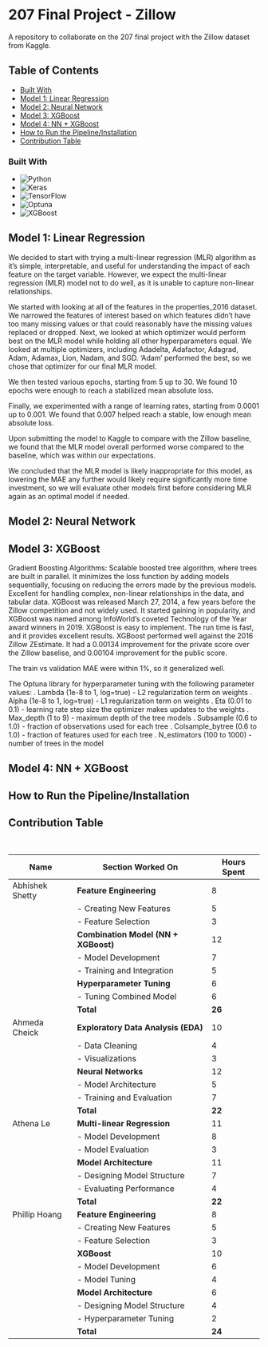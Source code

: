 # 207 Final Project - Zillow

A repository to collaborate on the 207 final project with the Zillow dataset from Kaggle. 

## Table of Contents
- [Built With](#built-with)
- [Model 1: Linear Regression](#model-1-linear-regression)
- [Model 2: Neural Network](#model-2-neural-network)
- [Model 3: XGBoost](#model-3-xgboost)
- [Model 4: NN + XGBoost](#model-4-nn--xgboost)
- [How to Run the Pipeline/Installation](#how-to-run-the-pipelineinstallation)
- [Contribution Table](#contribution-table)

### Built With

* ![Python](https://img.shields.io/badge/python-3670A0?style=for-the-badge&logo=python&logoColor=ffdd54)
* ![Keras](https://img.shields.io/badge/Keras-%23D00000.svg?style=for-the-badge&logo=Keras&logoColor=white)
* ![TensorFlow](https://img.shields.io/badge/TensorFlow-%23FF6F00.svg?style=for-the-badge&logo=TensorFlow&logoColor=white)
* ![Optuna](https://img.shields.io/badge/Optuna-8A2BE2)
* ![XGBoost](https://img.shields.io/badge/XGBoost-8A2BE2)

## Model 1: Linear Regression

We decided to start with trying a multi-linear regression (MLR) algorithm as it’s simple, interpretable, and useful for understanding the impact of each feature on the target variable. However, we expect the multi-linear regression (MLR) model not to do well, as it is unable to capture non-linear relationships.

We started with looking at all of the features in the properties_2016 dataset. We narrowed the features of interest based on which features didn’t have too many missing values or that could reasonably have the missing values replaced or dropped. 
Next, we looked at which optimizer would perform best on the MLR model while holding all other hyperparameters equal. We looked at multiple optimizers, including Adadelta, Adafactor, Adagrad, Adam, Adamax, Lion, Nadam, and SGD. ‘Adam’ performed the best, so we chose that optimizer for our final MLR model.

We then tested various epochs, starting from 5 up to 30. We found 10 epochs were enough to reach a stabilized mean absolute loss. 

Finally, we experimented with a range of learning rates, starting from 0.0001 up to 0.001. We found that 0.007 helped reach a stable, low enough mean absolute loss. 

Upon submitting the model to Kaggle to compare with the Zillow baseline, we found that the MLR model overall performed worse compared to the baseline, which was within our expectations.

We concluded that the MLR model is likely inappropriate for this model, as lowering the MAE any further would likely require significantly more time investment, so we will evaluate other models first before considering MLR again as an optimal model if needed.

## Model 2: Neural Network

## Model 3: XGBoost

Gradient Boosting Algorithms: Scalable boosted tree algorithm, where trees are built in parallel. It minimizes the loss function by adding models sequentially, focusing on reducing the errors made by the previous models. Excellent for handling complex, non-linear relationships in the data, and tabular data.  XGBoost was released March 27, 2014, a few years before the Zillow competition and not widely used. It started gaining in popularity, and XGBoost was named among InfoWorld’s coveted Technology of the Year award winners in 2019. XGBoost is easy to implement. The run time is fast, and it provides excellent results. XGBoost performed well against the 2016 Zillow ZEstimate. It had a 0.00134 improvement for the private score over the Zillow baselise, and 0.00104 improvement for the public score.

The train vs validation MAE were within 1%, so it generalized well.

The Optuna library for hyperparameter tuning with the following parameter values:
. Lambda (1e-8 to 1, log=true) - L2 regularization term on weights
. Alpha (1e-8 to 1, log=true) - L1 regularization term on weights
. Eta (0.01 to 0.1) - learning rate step size the optimizer makes updates to the weights 
. Max_depth (1 to 9) - maximum depth of the tree models
. Subsample (0.6 to 1.0) - fraction of observations used for each tree
. Colsample_bytree (0.6 to 1.0) - fraction of features used for each tree
. N_estimators (100 to 1000) - number of trees in the model

## Model 4: NN + XGBoost

## How to Run the Pipeline/Installation

## Contribution Table
<br>

| Name               | Section Worked On                        | Hours Spent |
|--------------------|------------------------------------------|-------------|
| Abhishek Shetty    | **Feature Engineering**                  | 8           |
|                    | - Creating New Features                  | 5           |
|                    | - Feature Selection                      | 3           |
|                    | **Combination Model (NN + XGBoost)**     | 12          |
|                    | - Model Development                      | 7           |
|                    | - Training and Integration               | 5           |
|                    | **Hyperparameter Tuning**                | 6           |
|                    | - Tuning Combined Model                  | 6           |
|                    | **Total**                                | **26**      |
| Ahmeda Cheick      | **Exploratory Data Analysis (EDA)**      | 10          |
|                    | - Data Cleaning                          | 4           |
|                    | - Visualizations                         | 3           |
|                    | **Neural Networks**                      | 12          |
|                    | - Model Architecture                     | 5           |
|                    | - Training and Evaluation                | 7           |
|                    | **Total**                                | **22**      |
| Athena Le          | **Multi-linear Regression**              | 11          |
|                    | - Model Development                      | 8           |
|                    | - Model Evaluation                       | 3           |
|                    | **Model Architecture**                   | 11           |
|                    | - Designing Model Structure              | 7           |
|                    | - Evaluating Performance                 | 4          |
|                    | **Total**                                | **22**      |
| Phillip Hoang      | **Feature Engineering**                  | 8           |
|                    | - Creating New Features                  | 5           |
|                    | - Feature Selection                      | 3           |
|                    | **XGBoost**                              | 10          |
|                    | - Model Development                      | 6           |
|                    | - Model Tuning                           | 4           |
|                    | **Model Architecture**                   | 6           |
|                    | - Designing Model Structure              | 4           |
|                    | - Hyperparameter Tuning                  | 2           |
|                    | **Total**                                | **24**      |


[keras-url]: https://keras.io/
[React-url]: https://reactjs.org/
[Vue.js]: https://img.shields.io/badge/Vue.js-35495E?style=for-the-badge&logo=vuedotjs&logoColor=4FC08D
[Vue-url]: https://vuejs.org/
[Angular.io]: https://img.shields.io/badge/Angular-DD0031?style=for-the-badge&logo=angular&logoColor=white
[Angular-url]: https://angular.io/
